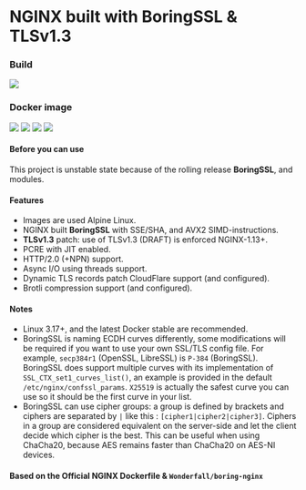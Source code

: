 # **NGINX** built with **BoringSSL** & **TLSv1.3**

### Build

[![](https://images.microbadger.com/badges/version/denji/nginx-boringssl.svg)](https://microbadger.com/images/denji/nginx-boringssl)

### Docker image

[![](https://images.microbadger.com/badges/image/denji/nginx-boringssl.svg)](https://microbadger.com/images/denji/nginx-boringssl) [![](https://img.shields.io/docker/automated/denji/nginx-boringssl.svg)](https://hub.docker.com/r/denji/nginx-boringssl/builds/) [![](https://img.shields.io/docker/pulls/denji/nginx-boringssl.svg)](https://hub.docker.com/r/denji/nginx-boringssl/) [![](https://img.shields.io/docker/stars/denji/nginx-boringssl.svg)](https://hub.docker.com/r/denji/nginx-boringssl/)

#### Before you can use

This project is unstable state because of the rolling release **BoringSSL**, and modules.

#### Features

- Images are used Alpine Linux.
- NGINX built **BoringSSL** with SSE/SHA, and AVX2 SIMD-instructions.
- **TLSv1.3** patch: use of TLSv1.3 (DRAFT) is enforced NGINX-1.13+.
- PCRE with JIT enabled.
- HTTP/2.0 (+NPN) support.
- Async I/O using threads support.
- Dynamic TLS records patch CloudFlare support (and configured).
- Brotli compression support (and configured).

#### Notes

- Linux 3.17+, and the latest Docker stable are recommended.
- BoringSSL is naming ECDH curves differently, some modifications will be required if you want to use your own SSL/TLS config file.
  For example, `secp384r1` (OpenSSL, LibreSSL) is `P-384` (BoringSSL).
  BoringSSL does support multiple curves with its implementation of `SSL_CTX_set1_curves_list()`,
  an example is provided in the default `/etc/nginx/confssl_params`.
  `X25519` is actually the safest curve you can use so it should be the first curve in your list.
- BoringSSL can use cipher groups: a group is defined by brackets and ciphers are separated by `|` like this : `[cipher1|cipher2|cipher3]`.
  Ciphers in a group are considered equivalent on the server-side and let the client decide which cipher is the best.
  This can be useful when using ChaCha20, because AES remains faster than ChaCha20 on AES-NI devices.

#### Based on the Official NGINX Dockerfile & `Wonderfall/boring-nginx`
